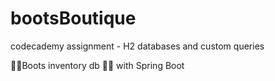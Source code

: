 # bootsBoutique
codecademy assignment - H2 databases and custom queries 

👢👢Boots inventory db 👢👢 with Spring Boot 
